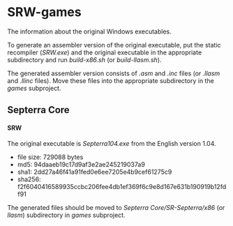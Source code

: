 # SRW-games

The information about the original Windows executables.

To generate an assembler version of the original executable, put the static recompiler (*SRW.exe*) and the original executable in the appropriate subdirectory and run *build-x86.sh* (or *build-llasm.sh*).

The generated assembler version consists of *.asm* and *.inc* files (or *.llasm* and *.llinc* files). Move these files into the appropriate subdirectory in the *games* subproject.

## Septerra Core

#### SRW

The original executable is *Septerra104.exe* from the English version 1.04.

* file size: 729088 bytes
* md5: 94daaeb19c17d9af3e2ae245219037a9
* sha1: 2dd27a46f41a91fed0e6ee7205e4b9cef61275c9
* sha256: f2f6040416589935ccbc206fee4db1ef369f6c9e8d167e631b190919b12fdf91

The generated files should be moved to *Septerra Core/SR-Septerra/x86* (or *llasm*) subdirectory in *games* subproject.

